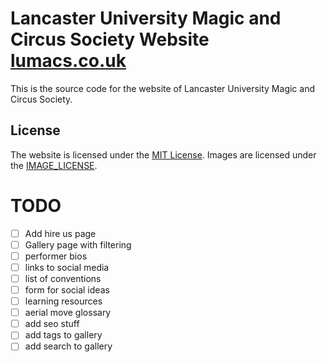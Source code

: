 # Lancaster University Magic and Circus Society Website [lumacs.co.uk](https://lumacs.co.uk)

This is the source code for the website of Lancaster University Magic and Circus Society.

## License

The website is licensed under the [MIT License](LICENSE).
Images are licensed under the [IMAGE_LICENSE](IMAGE_LICENSE.md).

# TODO

- [ ] Add hire us page
- [ ] Gallery page with filtering
- [ ] performer bios
- [ ] links to social media
- [ ] list of conventions
- [ ] form for social ideas
- [ ] learning resources
- [ ] aerial move glossary
- [ ] add seo stuff
- [ ] add tags to gallery
- [ ] add search to gallery
